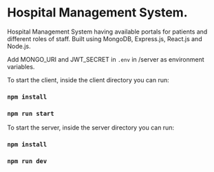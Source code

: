 # Hospital Management System.

Hospital Management System having available portals for patients and different roles of staff. Built using MongoDB, Express.js, React.js and Node.js.

Add MONGO_URI and JWT_SECRET in `.env` in /server as environment variables.

To start the client, inside the client directory you can run:

### `npm install`

### `npm run start`

To start the server, inside the server directory you can run:

### `npm install`

### `npm run dev`
